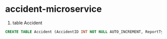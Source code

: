 # accident-microservice
1. table Accident
```SQL
CREATE TABLE Accident (AccidentID INT NOT NULL AUTO_INCREMENT, ReportType varchar (255) NOT NULL, Location vahrchar(255) NOT NULL,Dateandtime DATETIME NOT NULL, FineFee varchr(255), userID int,  PRIMARY KEY (AccidentID))
```